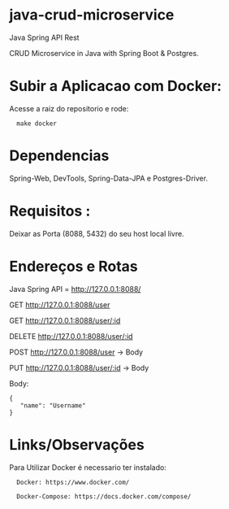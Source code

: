 # java-crud-microservice
Java Spring API Rest

CRUD Microservice in Java with Spring Boot &amp; Postgres.

# Subir a Aplicacao com Docker:
  Acesse a raiz do repositorio e rode: 
  
```  
  make docker  
```

# Dependencias

Spring-Web, DevTools, Spring-Data-JPA e Postgres-Driver.


# Requisitos :

Deixar as Porta (8088, 5432) do seu host local livre.

# Endereços e Rotas

Java Spring API = http://127.0.0.1:8088/

GET http://127.0.0.1:8088/user

GET http://127.0.0.1:8088/user/:id

DELETE http://127.0.0.1:8088/user/:id

POST http://127.0.0.1:8088/user -> Body

PUT http://127.0.0.1:8088/user/:id -> Body

Body:

``` 
{
   "name": "Username"
}
``` 


# Links/Observações

Para Utilizar Docker é necessario ter instalado:

```  
  Docker: https://www.docker.com/

  Docker-Compose: https://docs.docker.com/compose/
  
```  
